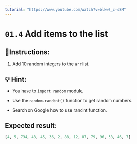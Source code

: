 ```yaml
---
tutorial: "https://www.youtube.com/watch?v=blkw9_c-s8M"
---
```


# `01.4` Add items to the list

## 📝Instructions:

1. Add 10 random integers to the `arr` list.


## 💡 Hint:

+ You have to `import random` module.

+ Use the `random.randint()` function to get random numbers.

+ Search on Google how to use randint function.

## Expected result:

```py
[4, 5, 734, 43, 45, 36, 2, 88, 12, 87, 79, 96, 58, 46, 7]
```
